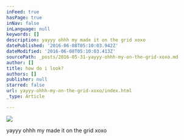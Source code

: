 ```yaml
---
inFeed: true
hasPage: true
inNav: false
inLanguage: null
keywords: []
description: yayyy ohhh my made it on the grid xoxo
datePublished: '2016-06-08T05:10:03.942Z'
dateModified: '2016-06-08T05:10:03.413Z'
sourcePath: _posts/2016-05-31-yayyy-ohhh-my-on-the-grid-xoxo.md
author: []
title: how do i look?
authors: []
publisher: null
starred: false
url: yayyy-ohhh-my-on-the-grid-xoxo/index.html
_type: Article

---
```

![](https://s3-us-west-2.amazonaws.com/the-grid-img/p/9ff4592189b6c596df9deb73a9b09e7caec8313d.jpg)

yayyy ohhh my made it on the grid xoxo